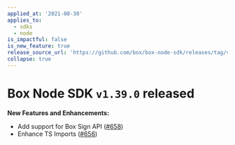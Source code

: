 ```yaml
---
applied_at: '2021-08-30'
applies_to:
  - sdks
  - node
is_impactful: false
is_new_feature: true
release_source_url: 'https://github.com/box/box-node-sdk/releases/tag/v1.39.0'
collapse: true
---
```


# Box Node SDK `v1.39.0` released

**New Features and Enhancements:**

* Add support for Box Sign API ([#658][1])
* Enhance TS Imports ([#656][2])

[1]: https://github.com/box/box-node-sdk/pull/658

[2]: https://github.com/box/box-node-sdk/pull/656

